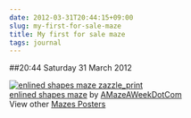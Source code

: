 ```yaml
---
date: 2012-03-31T20:44:15+09:00
slug: my-first-for-sale-maze
title: My first for sale maze
tags: journal
---
```


##20:44 Saturday 31 March 2012

[![enlined shapes maze zazzle_print](http://rlv.zcache.com/enlined_shapes_maze_poster-r073d9c04f70441e8b2237d872df740b5_wvg_325.jpg?bg=0xffffff)](http://www.zazzle.com/enlined_shapes_maze_poster-228980916563410334?rf=238244143855569915)  
[enlined shapes maze](http://www.zazzle.com/enlined_shapes_maze_poster-228980916563410334?rf=238244143855569915) by [AMazeAWeekDotCom](http://www.zazzle.com/amazeaweekdotcom*)  
View other [Mazes Posters](http://www.zazzle.com/mazes+posters?rf=238244143855569915)
